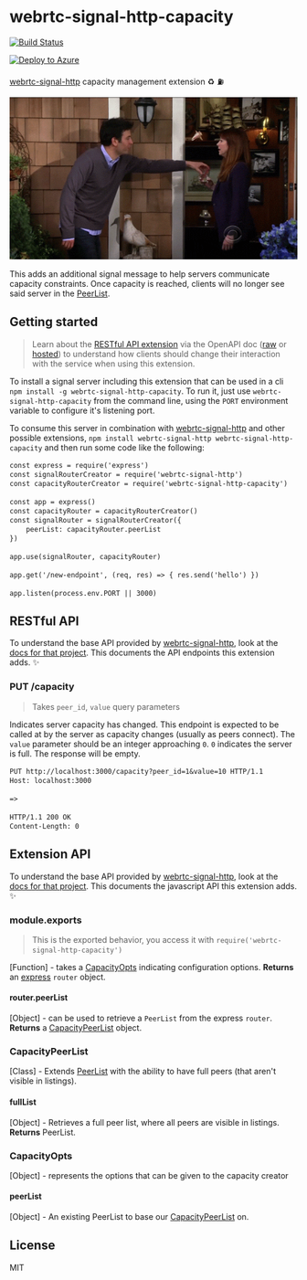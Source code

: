 # webrtc-signal-http-capacity

[![Build Status](https://travis-ci.org/bengreenier/webrtc-signal-http-heartbeat.svg?branch=master)](https://travis-ci.org/bengreenier/webrtc-signal-http-heartbeat)

[![Deploy to Azure](https://azuredeploy.net/deploybutton.png)](https://azuredeploy.net/)

[webrtc-signal-http](https://github.com/bengreenier/webrtc-signal-http) capacity management extension :recycle: :fuelpump:

![logo gif](./readme_example.gif)

This adds an additional signal message to help servers communicate capacity constraints. Once capacity is reached, clients will no longer see said server in the [PeerList](https://github.com/bengreenier/webrtc-signal-http#peerlist).

## Getting started

> Learn about the [RESTful API extension](#restful-api) via the OpenAPI doc ([raw](./swagger.yml) or [hosted](https://rebilly.github.io/ReDoc/?url=https://raw.githubusercontent.com/bengreenier/webrtc-signal-http-capacity/master/swagger.yml)) to understand how clients should change their interaction with the service when using this extension.

To install a signal server including this extension that can be used in a cli `npm install -g webrtc-signal-http-capacity`. To run it, just use `webrtc-signal-http-capacity` from the command line, using the `PORT` environment variable to configure it's listening port.

To consume this server in combination with [webrtc-signal-http](https://github.com/bengreenier/webrtc-signal-http) and other possible extensions, `npm install webrtc-signal-http webrtc-signal-http-capacity` and then run some code like the following:

```
const express = require('express')
const signalRouterCreator = require('webrtc-signal-http')
const capacityRouterCreator = require('webrtc-signal-http-capacity')

const app = express()
const capacityRouter = capacityRouterCreator()
const signalRouter = signalRouterCreator({
    peerList: capacityRouter.peerList
})

app.use(signalRouter, capacityRouter)

app.get('/new-endpoint', (req, res) => { res.send('hello') })

app.listen(process.env.PORT || 3000)
```

## RESTful API

To understand the base API provided by [webrtc-signal-http](https://github.com/bengreenier/webrtc-signal-http), look at the [docs for that project](https://github.com/bengreenier/webrtc-signal-http#restful-api). This documents the API endpoints this extension adds. :sparkles:

### PUT /capacity

> Takes `peer_id`, `value` query parameters

Indicates server capacity has changed. This endpoint is expected to be called at by the server as capacity changes (usually as peers connect). The `value` parameter should be an integer approaching `0`. `0` indicates the server is full. The response will be empty.

```
PUT http://localhost:3000/capacity?peer_id=1&value=10 HTTP/1.1
Host: localhost:3000

=>

HTTP/1.1 200 OK
Content-Length: 0
```

## Extension API

To understand the base API provided by [webrtc-signal-http](https://github.com/bengreenier/webrtc-signal-http), look at the [docs for that project](https://github.com/bengreenier/webrtc-signal-http#extension-api). This documents the javascript API this extension adds. :sparkles:

### module.exports

> This is the exported behavior, you access it with `require('webrtc-signal-http-capacity')`

[Function] - takes a [CapacityOpts](#capacityopts) indicating configuration options. __Returns__ an [express](https://expressjs.com/) `router` object.

#### router.peerList

[Object] - can be used to retrieve a `PeerList` from the express `router`. __Returns__ a [CapacityPeerList](#capacitypeerlist) object.

### CapacityPeerList

[Class] - Extends [PeerList](https://github.com/bengreenier/webrtc-signal-http/#peerlist) with the ability to have full peers (that aren't visible in listings).

#### fullList

[Object] - Retrieves a full peer list, where all peers are visible in listings. __Returns__ PeerList.

### CapacityOpts

[Object] - represents the options that can be given to the capacity creator

#### peerList

[Object] - An existing PeerList to base our [CapacityPeerList](#capacitypeerlist) on.

## License

MIT